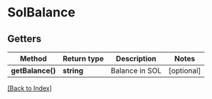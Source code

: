 # SolBalance

## Getters

Method | Return type | Description | Notes
------------ | ------------- | ------------- | -------------
**getBalance()** | **string** | Balance in SOL | [optional]

[[Back to Index]](../index.md)

